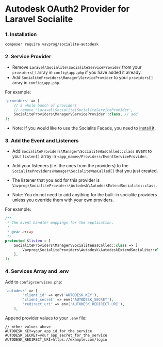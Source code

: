 # Autodesk OAuth2 Provider for Laravel Socialite

### 1. Installation

`composer require vavprog/socialite-autodesk`

### 2. Service Provider

* Remove `Laravel\Socialite\SocialiteServiceProvider` from your `providers[]` array in `config\app.php` if you have added it already.
* Add `SocialiteProviders\Manager\ServiceProvider` to your `providers[]` array in `config\app.php`.

For example:
```php
'providers' => [
    // a whole bunch of providers
    // remove 'Laravel\Socialite\SocialiteServiceProvider',
    SocialiteProviders\Manager\ServiceProvider::class, // add
];
```
* Note: If you would like to use the Socialite Facade, you need to [install it](http://laravel.com/docs/5.2/authentication#social-authentication).

### 3. Add the Event and Listeners

* Add `SocialiteProviders\Manager\SocialiteWasCalled::class` event to your `listen[]` array in `<app_name>/Providers/EventServiceProvider`.

* Add your listeners (i.e. the ones from the providers) to the `SocialiteProviders\Manager\SocialiteWasCalled[]` that you just created.

* The listener that you add for this provider is `Vavprog\SocialiteProviders\Autodesk\AutodeskExtendSocialite::class`.

* Note: You do not need to add anything for the built-in socialite providers unless you override them with your own providers.

For example:
```php
/**
 * The event handler mappings for the application.
 *
 * @var array
 */
protected $listen = [
    SocialiteProviders\Manager\SocialiteWasCalled::class => [
        Vavprog\SocialiteProviders\Autodesk\AutodeskExtendSocialite::class
    ],
];
```

### 4. Services Array and .env

Add to `config/services.php`:
```php
'autodesk' => [
        'client_id' => env('AUTODESK_KEY'),
        'client_secret' => env('AUTODESK_SECRET'),
        'redirect_uri' => env('AUTODESK_REDIRECT_URI'),
    ],
```

Append provider values to your `.env` file:
```
// other values above
AUTODESK_KEY=your_app_id_for_the_service
AUTODESK_SECRET=your_app_secret_for_the_service
AUTODESK_REDIRECT_URI=https://example.com/login
```

